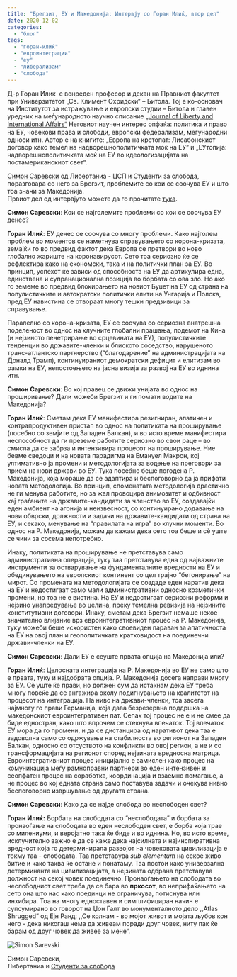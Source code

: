 ```yaml
---
title: "Брегзит, ЕУ и Македонија: Интервју со Горан Илиќ, втор дел"
date: 2020-12-02
categories: 
  - "блог"
tags: 
  - "горан-илиќ"
  - "евроинтеграции"
  - "еу"
  - "либерализам"
  - "слобода"
---
```


Д-р Горан Илиќ  е вонреден професор и декан на Правниот факултет при Универзитетот „Св. Климент Охридски“ – Битола. Тој е ко-основач на Институтот за истражување и европски студии – Битола и главен уредник на меѓународното научно списание [„Journal of Liberty and International Aﬀairs“](http://www.e-jlia.com/) Неговиот научен интерес опфаќа: политика и право на ЕУ, човекови права и слободи, европски федерализам, меѓународни односи итн. Автор е на книгите: „Европа на крстопат: Лисабонскиот договор како темел на надворешнополитичката моќ на ЕУ“ и „ЕУтопија: надворешнополитичката моќ на ЕУ во идеологизацијата на постамериканскиот свет“.

[Симон Саревски](https://www.facebook.com/simon.sarevski) од Либертаниа - ЦСП и Студенти за слобода, поразговара со него за Брегзит, проблемите со кои се соочува ЕУ и што тоа значи за Македонија.  
Првиот дел од интервјуто можете да го прочитате [тука](http://libertaniabackup.local/bregzit-eu-makedonija-goran-ilikj/?fbclid=IwAR3htd9HZbfqD7l3umrRwMnLCab5tqChU2_wD5jZ9rdE3fTi1WYYT0lg9Ls).

**Симон Саревски**: Кои се најголемите проблеми со кои се соочува ЕУ денес? 

**Горан Илиќ**: ЕУ денес се соочува со многу проблеми. Како најголем проблем во моментов се наметнува справувањето со корона-кризата, земајќи го во предвид фактот дека Европа се претвори во ново глобално жариште на коронавирусот. Сето тоа сериозно ќе се рефлектира како на економски, така и на политички план за ЕУ. Во принцип, успехот ќе зависи од способноста на ЕУ да артикулира една, единствена и супранационална позиција во борбата со ова зло. Но ако го земеме во предвид блокирањето на новиот Буџет на ЕУ од страна на популистичките и автократски политички елити на Унгарија и Полска, пред ЕУ навистина се отвораат многу тешки предзивици за справување. 

Паралелно со корона-кризата, ЕУ се соочува со сериозна внатрешна поделеност во однос на клучните глобални прашања, подемот на Кина (и нејзиното пенетрирање во срцевината на ЕУ), популистичките тенденции во државите-членки и блиското соседство, нарушеното транс-атлантско партнерство (“благодарение” на администрацијата на Доналд Трамп), континуираниот демократски дефицит и елитизам во рамки на ЕУ, непостоењето на јасна визија за развој на ЕУ во иднина  итн.

**Симон Саревски**: Во кој правец се движи унијата во однос на проширивање? Дали можеби Брегзит и ги помати водите на Македонија?

**Горан Илиќ**: Сметам дека ЕУ манифестира резигниран, апатичен и контрапродуктивен пристап во однос на политиката на проширување (посебно со земјите од Западен Балкан), и во исто време манифестира неспособност да ги преземе работите сериозно во свои раце – во смисла да се забрза и интензивира процесот на проширување. Ние бевме сведоци и на новата парадигма на Емануел Макрон, кој ултимативно ја промени и методологијата за водење на преговори за прием на нови држави во ЕУ. Тука посебно беше погодена Р. Македонија, која мораше да се адаптира и беспоговорно да ја прифати новата методологија. Во принцип, споменатата методологија драстично не ги менува работите, но за жал провоцира анимозитет и одбивност кај граѓаните на државите-кандидати за членство во ЕУ, создавајќи еден амбиент на агонија и неизвесност, со континуирано додавање на нови обврски, должности и задачи на државите-кандидати од страна на ЕУ, и секако, менување на “правилата на игра” во клучни моменти. Во однос на Р. Македонија, можам да кажам дека сето тоа беше и сè уште се чини за сосема непотребно. 

Инаку, политиката на проширување не претставува само административна операција, туку таа претставува една од најважните инструменти за остварување на фундаменталните вредности на ЕУ и обединувањето на европскиот континент со цел трајно “бетонирање” на мирот. Со промената на методологијата се создаде еден наратив дека на ЕУ и недостигаат само мали административни односно козметички промени, но тоа не е вистина. На ЕУ и недостигаат сериозни реформи и нејзино унапредување во целина, преку темелна ревизија на нејзините конститутивни договори. Инаку, сметам дека Брегзит немаше некое значително влијание врз евроинтегративниот процес на Р. Македонија, туку можеби беше искористен како своевиден параван за апатичноста на ЕУ на овој план и геополитичката кратковидост на поединечни држави-членки на ЕУ.

**Симон Саревски**: Дали ЕУ е сеуште првата опција на Македонија или?

**Горан Илиќ**: Целосната интеграција на Р. Македонија во ЕУ не само што е првата, туку и најдобрата опција. Р. Македонија досега направи многу за ЕУ. Сè уште ќе прави, но должен сум да истакнам дека ЕУ треба многу повеќе да се ангажира околу подигнувањето на квалитетот на процесот на интеграција. На ниво на држави-членки, тоа засега најмногу го прави Германија, која дава безрезервна поддршка на македонскиот евроинтегративен пат. Сепак тој процес не е и не смее да биде едностран, како што впрочем се стекнува впечаток. Тој впечаток ЕУ мора да го промени, и да се дистанцира од наративот дека таа е задоволна само со одржување на стабилноста во регионот на Западен Балкан, односно со отсуството на конфликти во овој регион, а не и со трансформацијата на регионот според нејзината вредносна матрица. Евроинтегративниот процес иницијално е замислен како процес на комуникација меѓу рамноправни партнери во еден интензивен и сеопфатен процес на соработка, координација и взаемно помагање, а не процес во кој едната страна само поставува задачи и очекува нивно беспоговорно извршување од другата страна.

**Симон Саревски**: Како да се најде слобода во неслободен свет?

**Горан Илиќ:** Борбата на слободата со “неслободата” и борбата за пронаоѓање на слободата во еден неслободен свет, е борба која трае со милениуми, и веројатно така ќе биде и во иднина. Но, во исто време, исклучително важно е да се каже дека најсилната и најинспиративна вредност која го детерминирала развојот на човековата цивилизација е токму таа - слободата. Таа претставува _sub elementum_ на секое живо битие и како таква ќе остане и понатаму. Таа постои како универзална детерминанта на цивилизацијата, а нејзината одбрана претставува должност на секој човек поединечно. Пронаоѓањето на слободата во неслободниот свет треба да се бара во **пркосот**, во неприфаќањето на сето она што нас како поединци не ограничува, потиснува или инхибира. Тоа на многу едноставен и симплифициран начин е супсумирано во говорот на Џон Галт во монументалното дело ,,Atlas Shrugged” од Ејн Ранд: ,,Се колнам - во мојот живот и мојата љубов кон него - дека никогаш нема да живеам поради друг човек, ниту пак ќе барам од друг човек да живее за мене“.

![Simon Sarevski](http://libertaniabackup.local/wp-content/uploads/2020/02/Sime-pic.jpg)

Симон Саревски,  
Либертаниа и [Студенти за слобода](https://www.facebook.com/sfl.macedonia)
